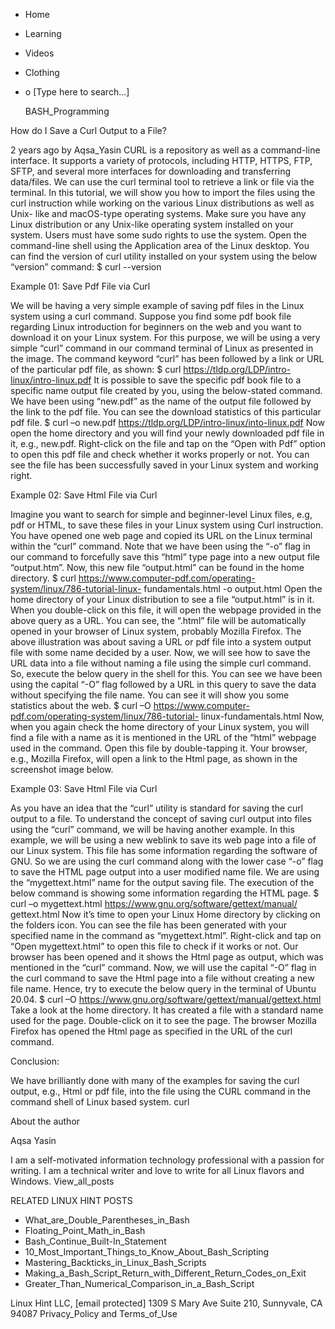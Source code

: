 





















































* Home
* Learning
* Videos
* Clothing
*
  o [Type here to search...]


   BASH_Programming


How do I Save a Curl Output to a File?

2 years ago
by Aqsa_Yasin
CURL is a repository as well as a command-line interface. It supports a variety
of protocols, including HTTP, HTTPS, FTP, SFTP, and several more interfaces for
downloading and transferring data/files. We can use the curl terminal tool to
retrieve a link or file via the terminal.
In this tutorial, we will show you how to import the files using the curl
instruction while working on the various Linux distributions as well as Unix-
like and macOS-type operating systems.
Make sure you have any Linux distribution or any Unix-like operating system
installed on your system. Users must have some sudo rights to use the system.
Open the command-line shell using the Application area of the Linux desktop.
You can find the version of curl utility installed on your system using the
below “version” command:
$ curl --version

Example 01: Save Pdf File via Curl

We will be having a very simple example of saving pdf files in the Linux system
using a curl command. Suppose you find some pdf book file regarding Linux
introduction for beginners on the web and you want to download it on your Linux
system. For this purpose, we will be using a very simple “curl” command in our
command terminal of Linux as presented in the image. The command keyword “curl”
has been followed by a link or URL of the particular pdf file, as shown:
$ curl https://tldp.org/LDP/intro-linux/intro-linux.pdf
It is possible to save the specific pdf book file to a specific name output
file created by you, using the below-stated command. We have been using
“new.pdf” as the name of the output file followed by the link to the pdf file.
You can see the download statistics of this particular pdf file.
$ curl –o new.pdf https://tldp.org/LDP/intro-linux/into-linux.pdf
Now open the home directory and you will find your newly downloaded pdf file in
it, e.g., new.pdf. Right-click on the file and tap on the “Open with Pdf”
option to open this pdf file and check whether it works properly or not.
You can see the file has been successfully saved in your Linux system and
working right.

Example 02: Save Html File via Curl

Imagine you want to search for simple and beginner-level Linux files, e.g, pdf
or HTML, to save these files in your Linux system using Curl instruction. You
have opened one web page and copied its URL on the Linux terminal within the
“curl” command. Note that we have been using the “-o” flag in our command to
forcefully save this “html” type page into a new output file “output.htm”. Now,
this new file “output.html” can be found in the home directory.
$ curl https://www.computer-pdf.com/operating-system/linux/786-tutorial-linux-
fundamentals.html -o output.html
Open the home directory of your Linux distribution to see a file “output.html”
is in it. When you double-click on this file, it will open the webpage provided
in the above query as a URL.
You can see, the “.html” file will be automatically opened in your browser of
Linux system, probably Mozilla Firefox.
The above illustration was about saving a URL or pdf file into a system output
file with some name decided by a user. Now, we will see how to save the URL
data into a file without naming a file using the simple curl command.
So, execute the below query in the shell for this. You can see we have been
using the capital “-O” flag followed by a URL in this query to save the data
without specifying the file name. You can see it will show you some statistics
about the web.
$ curl –O https://www.computer-pdf.com/operating-system/linux/786-tutorial-
linux-fundamentals.html
Now, when you again check the home directory of your Linux system, you will
find a file with a name as it is mentioned in the URL of the “html” webpage
used in the command. Open this file by double-tapping it.
Your browser, e.g., Mozilla Firefox, will open a link to the Html page, as
shown in the screenshot image below.

Example 03: Save Html File via Curl

As you have an idea that the “curl” utility is standard for saving the curl
output to a file. To understand the concept of saving curl output into files
using the “curl” command, we will be having another example. In this example,
we will be using a new weblink to save its web page into a file of our Linux
system. This file has some information regarding the software of GNU. So we are
using the curl command along with the lower case “-o” flag to save the HTML
page output into a user modified name file. We are using the “mygettext.html”
name for the output saving file.
The execution of the below command is showing some information regarding the
HTML page.
$ curl –o mygettext.html https://www.gnu.org/software/gettext/manual/
gettext.html
Now it’s time to open your Linux Home directory by clicking on the folders
icon. You can see the file has been generated with your specified name in the
command as “mygettext.html”.
Right-click and tap on “Open mygettext.html” to open this file to check if it
works or not.
Our browser has been opened and it shows the Html page as output, which was
mentioned in the “curl” command.
Now, we will use the capital “-O” flag in the curl command to save the Html
page into a file without creating a new file name. Hence, try to execute the
below query in the terminal of Ubuntu 20.04.
$ curl –O https://www.gnu.org/software/gettext/manual/gettext.html
Take a look at the home directory. It has created a file with a standard name
used for the page. Double-click on it to see the page.
The browser Mozilla Firefox has opened the Html page as specified in the URL of
the curl command.

Conclusion:

We have brilliantly done with many of the examples for saving the curl output,
e.g., Html or pdf file, into the file using the CURL command in the command
shell of Linux based system.
curl


About the author


Aqsa Yasin

I am a self-motivated information technology professional with a passion for
writing. I am a technical writer and love to write for all Linux flavors and
Windows.
View_all_posts

RELATED LINUX HINT POSTS


* What_are_Double_Parentheses_in_Bash
* Floating_Point_Math_in_Bash
* Bash_Continue_Built-In_Statement
* 10_Most_Important_Things_to_Know_About_Bash_Scripting
* Mastering_Backticks_in_Linux_Bash_Scripts
* Making_a_Bash_Script_Return_with_Different_Return_Codes_on_Exit
* Greater_Than_Numerical_Comparison_in_a_Bash_Script

Linux Hint LLC, [email protected]
1309 S Mary Ave Suite 210, Sunnyvale, CA 94087
 Privacy_Policy and Terms_of_Use
